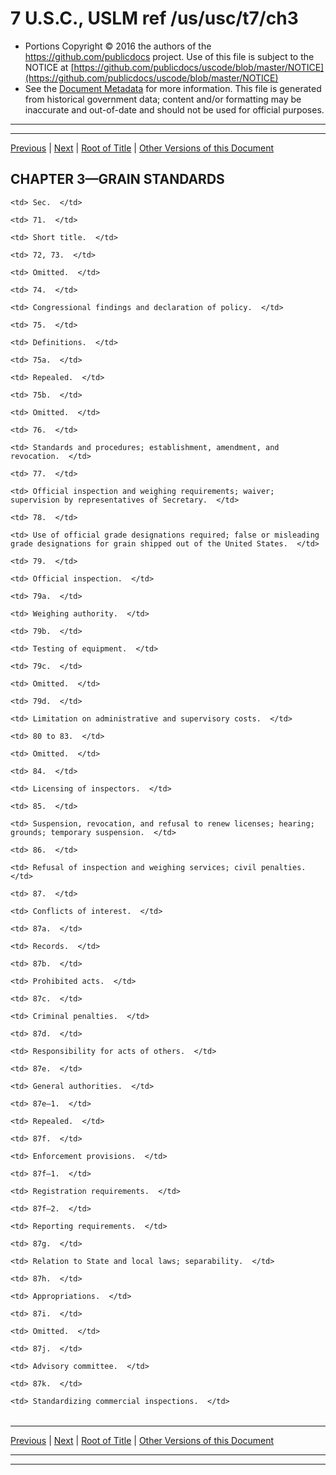 ---
---

# 7 U.S.C., USLM ref /us/usc/t7/ch3

* Portions Copyright © 2016 the authors of the https://github.com/publicdocs project.
  Use of this file is subject to the NOTICE at [https://github.com/publicdocs/uscode/blob/master/NOTICE](https://github.com/publicdocs/uscode/blob/master/NOTICE)
* See the [Document Metadata](././../../../..//README.md) for more information.
  This file is generated from historical government data; content and/or formatting may be inaccurate and out-of-date and should not be used for official purposes.

----------
----------

[Previous](./../../../..//us/usc/t7/ch2/m__us_usc_t7_s65.md) | [Next](./../../../..//us/usc/t7/ch3/m__us_usc_t7_s71.md) | [Root of Title](./../../../../) | [Other Versions of this Document](https://publicdocs.github.io/go/links?ns=uslm&ref=%2Fus%2Fusc%2Ft7%2Fch3)

## CHAPTER 3—GRAIN STANDARDS

<table>

  <tr>

    <td> Sec.  </td>

  </tr>

  <tr>

    <td> 71.  </td>

    <td> Short title.  </td>

  </tr>

  <tr>

    <td> 72, 73.  </td>

    <td> Omitted.  </td>

  </tr>

  <tr>

    <td> 74.  </td>

    <td> Congressional findings and declaration of policy.  </td>

  </tr>

  <tr>

    <td> 75.  </td>

    <td> Definitions.  </td>

  </tr>

  <tr>

    <td> 75a.  </td>

    <td> Repealed.  </td>

  </tr>

  <tr>

    <td> 75b.  </td>

    <td> Omitted.  </td>

  </tr>

  <tr>

    <td> 76.  </td>

    <td> Standards and procedures; establishment, amendment, and revocation.  </td>

  </tr>

  <tr>

    <td> 77.  </td>

    <td> Official inspection and weighing requirements; waiver; supervision by representatives of Secretary.  </td>

  </tr>

  <tr>

    <td> 78.  </td>

    <td> Use of official grade designations required; false or misleading grade designations for grain shipped out of the United States.  </td>

  </tr>

  <tr>

    <td> 79.  </td>

    <td> Official inspection.  </td>

  </tr>

  <tr>

    <td> 79a.  </td>

    <td> Weighing authority.  </td>

  </tr>

  <tr>

    <td> 79b.  </td>

    <td> Testing of equipment.  </td>

  </tr>

  <tr>

    <td> 79c.  </td>

    <td> Omitted.  </td>

  </tr>

  <tr>

    <td> 79d.  </td>

    <td> Limitation on administrative and supervisory costs.  </td>

  </tr>

  <tr>

    <td> 80 to 83.  </td>

    <td> Omitted.  </td>

  </tr>

  <tr>

    <td> 84.  </td>

    <td> Licensing of inspectors.  </td>

  </tr>

  <tr>

    <td> 85.  </td>

    <td> Suspension, revocation, and refusal to renew licenses; hearing; grounds; temporary suspension.  </td>

  </tr>

  <tr>

    <td> 86.  </td>

    <td> Refusal of inspection and weighing services; civil penalties.  </td>

  </tr>

  <tr>

    <td> 87.  </td>

    <td> Conflicts of interest.  </td>

  </tr>

  <tr>

    <td> 87a.  </td>

    <td> Records.  </td>

  </tr>

  <tr>

    <td> 87b.  </td>

    <td> Prohibited acts.  </td>

  </tr>

  <tr>

    <td> 87c.  </td>

    <td> Criminal penalties.  </td>

  </tr>

  <tr>

    <td> 87d.  </td>

    <td> Responsibility for acts of others.  </td>

  </tr>

  <tr>

    <td> 87e.  </td>

    <td> General authorities.  </td>

  </tr>

  <tr>

    <td> 87e–1.  </td>

    <td> Repealed.  </td>

  </tr>

  <tr>

    <td> 87f.  </td>

    <td> Enforcement provisions.  </td>

  </tr>

  <tr>

    <td> 87f–1.  </td>

    <td> Registration requirements.  </td>

  </tr>

  <tr>

    <td> 87f–2.  </td>

    <td> Reporting requirements.  </td>

  </tr>

  <tr>

    <td> 87g.  </td>

    <td> Relation to State and local laws; separability.  </td>

  </tr>

  <tr>

    <td> 87h.  </td>

    <td> Appropriations.  </td>

  </tr>

  <tr>

    <td> 87i.  </td>

    <td> Omitted.  </td>

  </tr>

  <tr>

    <td> 87j.  </td>

    <td> Advisory committee.  </td>

  </tr>

  <tr>

    <td> 87k.  </td>

    <td> Standardizing commercial inspections.  </td>

  </tr>

</table>

----------

[Previous](./../../../..//us/usc/t7/ch2/m__us_usc_t7_s65.md) | [Next](./../../../..//us/usc/t7/ch3/m__us_usc_t7_s71.md) | [Root of Title](./../../../../) | [Other Versions of this Document](https://publicdocs.github.io/go/links?ns=uslm&ref=%2Fus%2Fusc%2Ft7%2Fch3)

----------
----------



